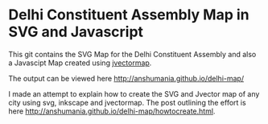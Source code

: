 Delhi Constituent Assembly Map in SVG and Javascript
====================================================
This git contains the SVG Map for the Delhi Constituent Assembly and also a Javascipt Map created using [jvectormap](http://jvectormap.com/).

The output can be viewed here http://anshumania.github.io/delhi-map/

I made an attempt to explain how to create the SVG and Jvector map of any city using svg, inkscape and jvectormap.
The post outlining the effort is here http://anshumania.github.io/delhi-map/howtocreate.html.

